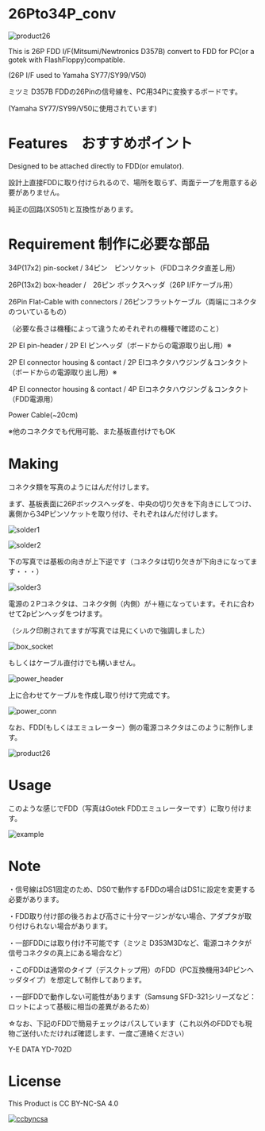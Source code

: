 # 26Pto34P_conv

![product26](https://github.com/marucome09/26Pto34P_conv/blob/master/product26.JPG )

This is 26P FDD I/F(Mitsumi/Newtronics D357B) convert to FDD for PC(or a gotek with FlashFloppy)compatible.

(26P I/F used to Yamaha SY77/SY99/V50)

ミツミ D357B FDDの26Pinの信号線を、PC用34Pに変換するボードです。

(Yamaha SY77/SY99/V50に使用されています)

# Features　おすすめポイント
Designed to be attached directly to FDD(or emulator).

設計上直接FDDに取り付けられるので、場所を取らず、両面テープを用意する必要がありません。

純正の回路(XS051)と互換性があります。



# Requirement 制作に必要な部品

34P(17x2) pin-socket / 34ピン　ピンソケット（FDDコネクタ直差し用）

26P(13x2) box-header /　26ピン ボックスヘッダ（26P I/Fケーブル用）

26Pin Flat-Cable with connectors / 26ピンフラットケーブル（両端にコネクタのついているもの）

（必要な長さは機種によって違うためそれぞれの機種で確認のこと）

2P EI pin-header / 2P EI ピンヘッダ（ボードからの電源取り出し用）※

2P EI connector housing & contact / 2P EIコネクタハウジング＆コンタクト（ボードからの電源取り出し用）※

4P EI connector housing & contact / 4P EIコネクタハウジング＆コンタクト（FDD電源用）

Power Cable(~20cm)

※他のコネクタでも代用可能、また基板直付けでもOK


# Making

コネクタ類を写真のようにはんだ付けします。

まず、基板表面に26Pボックスヘッダを、中央の切り欠きを下向きにしてつけ、裏側から34Pピンソケットを取り付け、それぞれはんだ付けします。

![solder1](https://github.com/marucome09/26Pto34P_conv/blob/master/solder1.JPG )

![solder2](https://github.com/marucome09/26Pto34P_conv/blob/master/solder2.JPG )

下の写真では基板の向きが上下逆です（コネクタは切り欠きが下向きになってます・・・）

![solder3](https://github.com/marucome09/26Pto34P_conv/blob/master/solder3.JPG )

電源の２Pコネクタは、コネクタ側（内側）が＋極になっています。それに合わせて2pピンヘッダをつけます。

（シルク印刷されてますが写真では見にくいので強調しました）

![box_socket](https://github.com/marucome09/26Pto34P_conv/blob/master/box_socket.JPG )

もしくはケーブル直付けでも構いません。

![power_header](https://github.com/marucome09/26Pto34P_conv/blob/master/power_header.JPG )

上に合わせてケーブルを作成し取り付けて完成です。

![power_conn](https://github.com/marucome09/26Pto34P_conv/blob/master/power_conn.JPG )

なお、FDD(もしくはエミュレーター）側の電源コネクタはこのように制作します。

![product26](https://github.com/marucome09/26Pto34P_conv/blob/master/FDD_power.JPG )

# Usage

このような感じでFDD（写真はGotek FDDエミュレーターです）に取り付けます。

![example](https://github.com/marucome09/26Pto34P_conv/blob/master/fit_example.JPG )

# Note

・信号線はDS1固定のため、DS0で動作するFDDの場合はDS1に設定を変更する必要があります。

・FDD取り付け部の後ろおよび高さに十分マージンがない場合、アダプタが取り付けられない場合があります。

・一部FDDには取り付け不可能です（ミツミ D353M3Dなど、電源コネクタが信号コネクタの真上にある場合など）

・このFDDは通常のタイプ（デスクトップ用）のFDD（PC互換機用34Pピンヘッダタイプ）を想定して制作してあります。

・一部FDDで動作しない可能性があります（Samsung SFD-321シリーズなど：ロットによって基板に相当の差異があるため）

☆なお、下記のFDDで簡易チェックはパスしています（これ以外のFDDでも現物ご送付いただければ確認します、一度ご連絡ください）

Y-E DATA YD-702D

# License

This Product is CC BY-NC-SA 4.0

[![ccbyncsa](https://komtmt.files.wordpress.com/2015/04/by-nc-sa.png?w=150&h=52)](https://creativecommons.org/licenses/by-nc-sa/4.0/deed.ja) 
